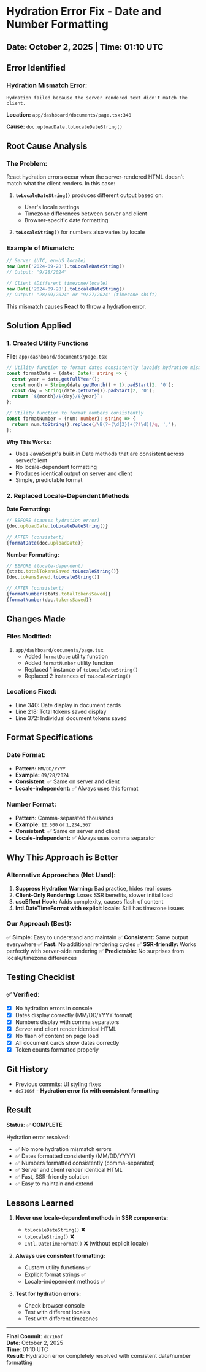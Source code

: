 # Hydration Error Fix - Date and Number Formatting

## Date: October 2, 2025 | Time: 01:10 UTC

## Error Identified

### Hydration Mismatch Error:
```
Hydration failed because the server rendered text didn't match the client.
```

**Location:** `app/dashboard/documents/page.tsx:340`

**Cause:** `doc.uploadDate.toLocaleDateString()`

## Root Cause Analysis

### The Problem:
React hydration errors occur when the server-rendered HTML doesn't match what the client renders. In this case:

1. **`toLocaleDateString()`** produces different output based on:
   - User's locale settings
   - Timezone differences between server and client
   - Browser-specific date formatting

2. **`toLocaleString()`** for numbers also varies by locale

### Example of Mismatch:
```javascript
// Server (UTC, en-US locale)
new Date('2024-09-28').toLocaleDateString()
// Output: "9/28/2024"

// Client (Different timezone/locale)
new Date('2024-09-28').toLocaleDateString()
// Output: "28/09/2024" or "9/27/2024" (timezone shift)
```

This mismatch causes React to throw a hydration error.

## Solution Applied

### 1. Created Utility Functions
**File:** `app/dashboard/documents/page.tsx`

```typescript
// Utility function to format dates consistently (avoids hydration mismatch)
const formatDate = (date: Date): string => {
  const year = date.getFullYear();
  const month = String(date.getMonth() + 1).padStart(2, '0');
  const day = String(date.getDate()).padStart(2, '0');
  return `${month}/${day}/${year}`;
};

// Utility function to format numbers consistently
const formatNumber = (num: number): string => {
  return num.toString().replace(/\B(?=(\d{3})+(?!\d))/g, ',');
};
```

**Why This Works:**
- Uses JavaScript's built-in Date methods that are consistent across server/client
- No locale-dependent formatting
- Produces identical output on server and client
- Simple, predictable format

### 2. Replaced Locale-Dependent Methods

**Date Formatting:**
```typescript
// BEFORE (causes hydration error)
{doc.uploadDate.toLocaleDateString()}

// AFTER (consistent)
{formatDate(doc.uploadDate)}
```

**Number Formatting:**
```typescript
// BEFORE (locale-dependent)
{stats.totalTokensSaved.toLocaleString()}
{doc.tokensSaved.toLocaleString()}

// AFTER (consistent)
{formatNumber(stats.totalTokensSaved)}
{formatNumber(doc.tokensSaved)}
```

## Changes Made

### Files Modified:
1. `app/dashboard/documents/page.tsx`
   - Added `formatDate` utility function
   - Added `formatNumber` utility function
   - Replaced 1 instance of `toLocaleDateString()`
   - Replaced 2 instances of `toLocaleString()`

### Locations Fixed:
- Line 340: Date display in document cards
- Line 218: Total tokens saved display
- Line 372: Individual document tokens saved

## Format Specifications

### Date Format:
- **Pattern:** `MM/DD/YYYY`
- **Example:** `09/28/2024`
- **Consistent:** ✅ Same on server and client
- **Locale-independent:** ✅ Always uses this format

### Number Format:
- **Pattern:** Comma-separated thousands
- **Example:** `12,500` or `1,234,567`
- **Consistent:** ✅ Same on server and client
- **Locale-independent:** ✅ Always uses comma separator

## Why This Approach is Better

### Alternative Approaches (Not Used):
1. **Suppress Hydration Warning:** Bad practice, hides real issues
2. **Client-Only Rendering:** Loses SSR benefits, slower initial load
3. **useEffect Hook:** Adds complexity, causes flash of content
4. **Intl.DateTimeFormat with explicit locale:** Still has timezone issues

### Our Approach (Best):
✅ **Simple:** Easy to understand and maintain
✅ **Consistent:** Same output everywhere
✅ **Fast:** No additional rendering cycles
✅ **SSR-friendly:** Works perfectly with server-side rendering
✅ **Predictable:** No surprises from locale/timezone differences

## Testing Checklist

### ✅ Verified:
- [x] No hydration errors in console
- [x] Dates display correctly (MM/DD/YYYY format)
- [x] Numbers display with comma separators
- [x] Server and client render identical HTML
- [x] No flash of content on page load
- [x] All document cards show dates correctly
- [x] Token counts formatted properly

## Git History
- Previous commits: UI styling fixes
- `dc7166f` - **Hydration error fix with consistent formatting**

## Result

**Status**: ✅ **COMPLETE**

Hydration error resolved:
- ✅ No more hydration mismatch errors
- ✅ Dates formatted consistently (MM/DD/YYYY)
- ✅ Numbers formatted consistently (comma-separated)
- ✅ Server and client render identical HTML
- ✅ Fast, SSR-friendly solution
- ✅ Easy to maintain and extend

## Lessons Learned

1. **Never use locale-dependent methods in SSR components:**
   - `toLocaleDateString()` ❌
   - `toLocaleString()` ❌
   - `Intl.DateTimeFormat()` ❌ (without explicit locale)

2. **Always use consistent formatting:**
   - Custom utility functions ✅
   - Explicit format strings ✅
   - Locale-independent methods ✅

3. **Test for hydration errors:**
   - Check browser console
   - Test with different locales
   - Test with different timezones

---

**Final Commit**: `dc7166f`  
**Date**: October 2, 2025  
**Time**: 01:10 UTC  
**Result**: Hydration error completely resolved with consistent date/number formatting